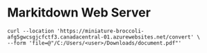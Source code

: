 #  Markitdown Web Server


```
curl --location 'https://miniature-broccoli-afg5gwcsgjcfctf3.canadacentral-01.azurewebsites.net/convert' \
--form 'file=@"/C:/Users/<user>/Downloads/document.pdf"'
```